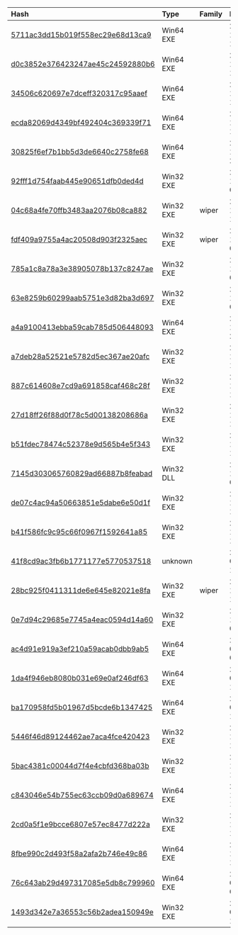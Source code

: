 |Hash|Type|Family|First_Seen|Name|
|:--|:--|:--|:--|:--|
|[5711ac3dd15b019f558ec29e68d13ca9](https://www.virustotal.com/gui/file/5711ac3dd15b019f558ec29e68d13ca9)|Win64 EXE||2018-12-23 16:19:02|Baidu PC Faster|
|[d0c3852e376423247ae45c24592880b6](https://www.virustotal.com/gui/file/d0c3852e376423247ae45c24592880b6)|Win64 EXE||2018-12-23 16:18:54|PC-Doctor|
|[34506c620697e7dceff320317c95aaef](https://www.virustotal.com/gui/file/34506c620697e7dceff320317c95aaef)|Win64 EXE||2018-12-23 10:57:52|elrawdsk.sys|
|[ecda82069d4349bf492404c369339f71](https://www.virustotal.com/gui/file/ecda82069d4349bf492404c369339f71)|Win64 EXE||2018-12-18 10:50:07|dab3308ab60d0d8acb3611bf364e81b63cfb6b4c1783864ebc515297e2297589.bin|
|[30825f6ef7b1bb5d3de6640c2758fe68](https://www.virustotal.com/gui/file/30825f6ef7b1bb5d3de6640c2758fe68)|Win64 EXE||2018-12-17 23:28:11|mdmzyxlga.exe|
|[92fff1d754faab445e90651dfb0ded4d](https://www.virustotal.com/gui/file/92fff1d754faab445e90651dfb0ded4d)|Win32 EXE||2018-12-13 02:23:28|6985ef5809d0789eeff623cd2436534b818fd2843f09fa2de2b4a6e2c0e1a879.bin|
|[04c68a4fe70ffb3483aa2076b08ca882](https://www.virustotal.com/gui/file/04c68a4fe70ffb3483aa2076b08ca882)|Win32 EXE|wiper|2018-12-12 18:42:09|SlHost.exe|
|[fdf409a9755a4ac20508d903f2325aec](https://www.virustotal.com/gui/file/fdf409a9755a4ac20508d903f2325aec)|Win32 EXE|wiper|2018-12-12 09:22:47|SlHost.exe|
|[785a1c8a78a3e38905078b137c8247ae](https://www.virustotal.com/gui/file/785a1c8a78a3e38905078b137c8247ae)|Win32 EXE||2018-12-12 09:20:17|Spreader.exe|
|[63e8259b60299aab5751e3d82ba3d697](https://www.virustotal.com/gui/file/63e8259b60299aab5751e3d82ba3d697)|Win32 EXE||2018-12-12 09:18:56|OCLC.exe|
|[a4a9100413ebba59cab785d506448093](https://www.virustotal.com/gui/file/a4a9100413ebba59cab785d506448093)|Win64 EXE||2018-12-11 20:37:02|MaintenaceSrv64.exe|
|[a7deb28a52521e5782d5ec367ae20afc](https://www.virustotal.com/gui/file/a7deb28a52521e5782d5ec367ae20afc)|Win32 EXE||2018-12-11 19:36:42|C_\Windows\system32\drivers\ndis.sy_|
|[887c614608e7cd9a691858caf468c28f](https://www.virustotal.com/gui/file/887c614608e7cd9a691858caf468c28f)|Win32 EXE||2018-12-11 19:33:39|C_\Windows\system32\prnlx00ctl.ex_|
|[27d18ff26f88d0f78c5d00138208686a](https://www.virustotal.com/gui/file/27d18ff26f88d0f78c5d00138208686a)|Win32 EXE||2018-12-11 19:31:37|P6_ImportClient|
|[b51fdec78474c52378e9d565b4e5f343](https://www.virustotal.com/gui/file/b51fdec78474c52378e9d565b4e5f343)|Win32 EXE||2018-12-11 19:31:21|P7ReportEngineClient|
|[7145d303065760829ad66887b8feabad](https://www.virustotal.com/gui/file/7145d303065760829ad66887b8feabad)|Win32 DLL||2018-12-11 05:06:59|ksecdd.sys|
|[de07c4ac94a50663851e5dabe6e50d1f](https://www.virustotal.com/gui/file/de07c4ac94a50663851e5dabe6e50d1f)|Win32 EXE||2018-12-10 15:29:30|/media/freddie/Seagate Expansion Drive/aptmalware/SampleLibraryAUG2019/Shamoon/MaintenaceSrv32.exDec2018|
|[b41f586fc9c95c66f0967f1592641a85](https://www.virustotal.com/gui/file/b41f586fc9c95c66f0967f1592641a85)|Win32 EXE||2018-12-10 12:08:10|/media/freddie/Seagate Expansion Drive/aptmalware/SampleLibraryAUG2019/Shamoon/kscaptur_ibv32.exDec2018|
|[41f8cd9ac3fb6b1771177e5770537518](https://www.virustotal.com/gui/file/41f8cd9ac3fb6b1771177e5770537518)|unknown||2017-01-25 19:34:08|key8854321.pub|
|[28bc925f0411311de6e645e82021e8fa](https://www.virustotal.com/gui/file/28bc925f0411311de6e645e82021e8fa)|Win32 EXE|wiper|2018-12-19 14:41:50|dIIhost.exe|
|[0e7d94c29685e7745a4eac0594d14a60](https://www.virustotal.com/gui/file/0e7d94c29685e7745a4eac0594d14a60)|Win32 EXE||2018-12-19 09:50:16|dIIhost.exe|
|[ac4d91e919a3ef210a59acab0dbb9ab5](https://www.virustotal.com/gui/file/ac4d91e919a3ef210a59acab0dbb9ab5)|Win64 EXE||2017-02-27 08:22:53|Shamoon Disttrack  Communication Components 64 bit|
|[1da4f946eb8080b031e69e0af246df63](https://www.virustotal.com/gui/file/1da4f946eb8080b031e69e0af246df63)|Win64 EXE||2017-01-30 15:17:04|/home/user/Competition/orig data/2017/malware/efd2f4c3fe4e9f2c9ac680a9c670cca378cef6b8776f2362ed278317bfb1fca8|
|[ba170958fd5b01967d5bcde6b1347425](https://www.virustotal.com/gui/file/ba170958fd5b01967d5bcde6b1347425)|Win64 EXE||2017-01-07 14:42:52|c:\users\aadmin\desktop\2work\t\ntertmgr\ntertmgr64.exe|
|[5446f46d89124462ae7aca4fce420423](https://www.virustotal.com/gui/file/5446f46d89124462ae7aca4fce420423)|Win32 EXE||2016-11-23 11:20:10|5446f46d89124462ae7aca4fce420423_PEtWmVCfrdcaXWK.eXe|
|[5bac4381c00044d7f4e4cbfd368ba03b](https://www.virustotal.com/gui/file/5bac4381c00044d7f4e4cbfd368ba03b)|Win32 EXE||2016-11-21 18:01:20|5bac4381c00044d7f4e4cbfd368ba03b_mZxLyVLawvMueNSzThCgECc.EXE|
|[c843046e54b755ec63ccb09d0a689674](https://www.virustotal.com/gui/file/c843046e54b755ec63ccb09d0a689674)|Win64 EXE||2016-11-21 18:00:35|c843046e54b755ec63ccb09d0a689674_PGZkaUYTwOkW.exe|
|[2cd0a5f1e9bcce6807e57ec8477d222a](https://www.virustotal.com/gui/file/2cd0a5f1e9bcce6807e57ec8477d222a)|Win32 EXE||2016-11-21 17:56:09|/home/user/Competition/orig data/2017/malware/128fa5815c6fee68463b18051c1a1ccdf28c599ce321691686b1efa4838a2acd|
|[8fbe990c2d493f58a2afa2b746e49c86](https://www.virustotal.com/gui/file/8fbe990c2d493f58a2afa2b746e49c86)|Win64 EXE||2016-11-21 17:47:37|8fbe990c2d493f58a2afa2b746e49c86_WDbaSOLIkXnKXJIBRU.Exe|
|[76c643ab29d497317085e5db8c799960](https://www.virustotal.com/gui/file/76c643ab29d497317085e5db8c799960)|Win64 EXE||2012-08-20 09:16:03|elrawdsk.sys|
|[1493d342e7a36553c56b2adea150949e](https://www.virustotal.com/gui/file/1493d342e7a36553c56b2adea150949e)|Win32 EXE||2012-08-16 13:20:40|elrawdsk.sys|
